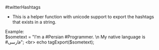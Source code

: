 #twitterHashtags
- This is a helper function with unicode support to export the hashtags that exists in a string.

 Example:  
 $sometext = "I'm a #Persian #Programmer. \n My native language is #فارسی";      <br>
 echo tagExport($sometext); 
 
